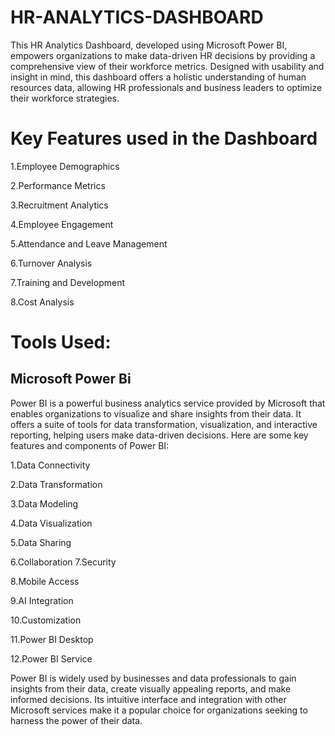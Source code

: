 # HR-ANALYTICS-DASHBOARD
This HR Analytics Dashboard, developed using Microsoft Power BI, empowers organizations to make data-driven HR decisions by providing a comprehensive view of their workforce metrics. Designed with usability and insight in mind, this dashboard offers a holistic understanding of human resources data, allowing HR professionals and business leaders to optimize their workforce strategies.
# Key Features used in the Dashboard

1.Employee Demographics

2.Performance Metrics

3.Recruitment Analytics

4.Employee Engagement

5.Attendance and Leave Management

6.Turnover Analysis

7.Training and Development

8.Cost Analysis
# Tools Used:
## Microsoft Power Bi
Power BI is a powerful business analytics service provided by Microsoft that enables organizations to visualize and share insights from their data. It offers a suite of tools for data transformation, visualization, and interactive reporting, helping users make data-driven decisions.
Here are some key features and components of Power BI:

1.Data Connectivity

2.Data Transformation

3.Data Modeling

4.Data Visualization

5.Data Sharing

6.Collaboration
7.Security

8.Mobile Access

9.AI Integration

10.Customization

11.Power BI Desktop

12.Power BI Service

Power BI is widely used by businesses and data professionals to gain insights from their data, create visually appealing reports, and make informed decisions. Its intuitive interface and integration with other Microsoft services make it a popular choice for organizations seeking to harness the power of their data.
